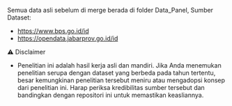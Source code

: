 Semua data asli sebelum di merge berada di folder Data_Panel, 
Sumber Dataset: 
- https://www.bps.go.id/id
- https://opendata.jabarprov.go.id/id

⚠️ Disclaimer
- Penelitian ini adalah hasil kerja asli dan mandiri. Jika Anda menemukan penelitian serupa dengan dataset yang berbeda pada tahun tertentu, besar kemungkinan penelitian tersebut meniru atau mengadopsi konsep dari penelitian ini. Harap periksa kredibilitas sumber tersebut dan bandingkan dengan repositori ini untuk memastikan keasliannya.
